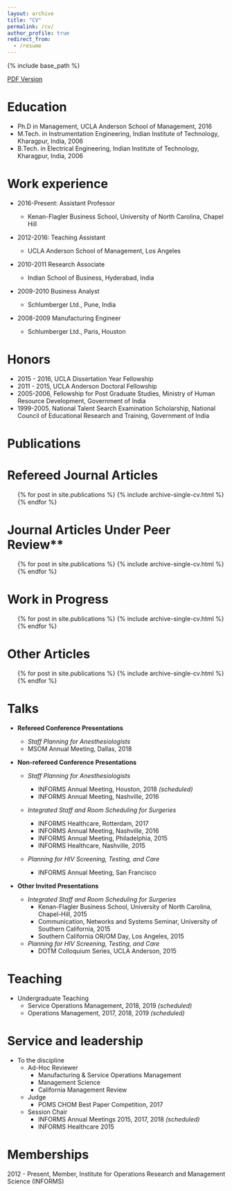 ```yaml
---
layout: archive
title: "CV"
permalink: /cv/
author_profile: true
redirect_from:
  - /resume
---
```


{% include base_path %}

<html>
<a href="{{ base_path }}/files/sandeep_rath_resume.pdf"><i class="fa fa-file-pdf-o" aria-hidden="true"></i> PDF Version</a>
</html>

Education
======
* Ph.D in Management, UCLA Anderson School of Management, 2016
* M.Tech. in Instrumentation Engineering, Indian Institute of Technology, Kharagpur, India, 2006
* B.Tech. in Electrical Engineering, Indian Institute of Technology, Kharagpur, India, 2006

Work experience
======
* 2016-Present: Assistant Professor
  * Kenan-Flagler Business School, University of North Carolina, Chapel Hill


* 2012-2016: Teaching Assistant
  * UCLA Anderson School of Management, Los Angeles

* 2010-2011 Research Associate
  * Indian School of Business, Hyderabad, India

* 2009-2010 Business Analyst
  * Schlumberger Ltd., Pune, India

* 2008-2009 Manufacturing Engineer
  * Schlumberger Ltd., Paris, Houston


Honors
======
* 2015 - 2016, UCLA Dissertation Year Fellowship
* 2011 - 2015, UCLA Anderson Doctoral Fellowship
* 2005-2006, Fellowship for Post Graduate Studies, Ministry of Human Resource Development,
Government of India
* 1999-2005, National Talent Search Examination Scholarship, National Council of Educational
Research and Training, Government of India


Publications
======

# Refereed Journal Articles
  <ul>{% for post in site.publications %}
    {% include archive-single-cv.html %}
  {% endfor %}</ul>

# Journal Articles Under Peer Review**
  <ul>{% for post in site.publications %}
    {% include archive-single-cv.html %}
  {% endfor %}</ul>

# Work in Progress
  <ul>{% for post in site.publications %}
    {% include archive-single-cv.html %}
  {% endfor %}</ul>

# Other Articles
  <ul>{% for post in site.publications %}
    {% include archive-single-cv.html %}
  {% endfor %}</ul>

Talks
======
* **Refereed Conference Presentations**

    * *Staff Planning for Anesthesiologists*
    * MSOM Annual Meeting, Dallas, 2018
    


* **Non-refereed Conference Presentations**

  * *Staff Planning for Anesthesiologists*
    * INFORMS Annual Meeting, Houston, 2018 *(scheduled)*
    * INFORMS Annual Meeting, Nashville, 2016

  * *Integrated Staff and Room Scheduling for Surgeries*
    * INFORMS Healthcare, Rotterdam, 2017
    * INFORMS Annual Meeting, Nashville, 2016
    * INFORMS Annual Meeting, Philadelphia, 2015
    * INFORMS Healthcare, Nashville, 2015

  * *Planning for HIV Screening, Testing, and Care*
    * INFORMS Annual Meeting, San Francisco

* **Other Invited Presentations**

  * *Integrated Staff and Room Scheduling for Surgeries*
    * Kenan-Flagler Business School, University of North Carolina, Chapel-Hill, 2015
    * Communication, Networks and Systems Seminar, University of Southern California, 2015
    * Southern California OR/OM Day, Los Angeles, 2015
  * *Planning for HIV Screening, Testing, and Care*
    * DOTM Colloquium Series, UCLA Anderson, 2015


Teaching
======
  * Undergraduate Teaching
    * Service Operations Management, 2018, 2019 *(scheduled)*
    * Operations Management, 2017, 2018, 2019 *(scheduled)*

Service and leadership
======
* To the discipline
  * Ad-Hoc Reviewer
    * Manufacturing & Service Operations Management
    * Management Science
    * California Management Review
  * Judge
    * POMS CHOM Best Paper Competition, 2017
  * Session Chair
    * INFORMS Annual Meetings 2015, 2017, 2018 *(scheduled)*
    * INFORMS Healthcare 2015

Memberships
======
2012 - Present, Member, Institute for Operations Research and Management Science (INFORMS)
